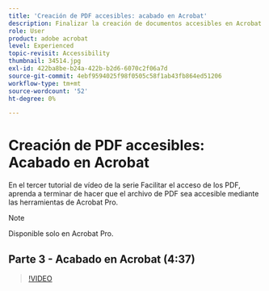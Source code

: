 ```yaml
---
title: 'Creación de PDF accesibles: acabado en Acrobat'
description: Finalizar la creación de documentos accesibles en Acrobat
role: User
product: adobe acrobat
level: Experienced
topic-revisit: Accessibility
thumbnail: 34514.jpg
exl-id: 422ba8be-b24a-422b-b2d6-6070c2f06a7d
source-git-commit: 4ebf9594025f98f0505c58f1ab43fb864ed51206
workflow-type: tm+mt
source-wordcount: '52'
ht-degree: 0%

---
```


# Creación de PDF accesibles: Acabado en Acrobat

En el tercer tutorial de vídeo de la serie Facilitar el acceso de los PDF, aprenda a terminar de hacer que el archivo de PDF sea accesible mediante las herramientas de Acrobat Pro.

>[!NOTE]
>
>Disponible solo en Acrobat Pro.

## Parte 3 - Acabado en Acrobat (4:37)

>[!VIDEO](https://video.tv.adobe.com/v/34514?quality=12&learn=on&hidetitle=true)
